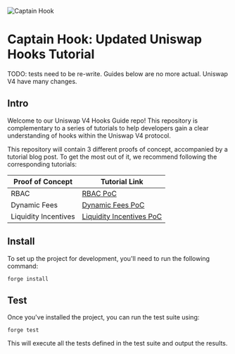 ![Captain Hook](https://miro.medium.com/v2/resize:fit:1400/format:webp/1*pyGIlCX_v1CumaAEaMqR1A.png)

# Captain Hook: Updated Uniswap Hooks Tutorial

TODO: tests need to be re-write.
Guides below are no more actual. Uniswap V4 have many changes.

## Intro

Welcome to our Uniswap V4 Hooks Guide repo! This repository is complementary to a series of tutorials to help developers gain a clear understanding of hooks within the Uniswap V4 protocol.

This repository will contain 3 different proofs of concept, accompanied by a tutorial blog post. To get the most out of it, we recommend following the corresponding tutorials:

| Proof of Concept     | Tutorial Link                                                                                                                      |
| -------------------- | ---------------------------------------------------------------------------------------------------------------------------------- |
| RBAC                 | [RBAC PoC](https://medium.com/@umbrellaresearch/uniswap-v4-hooks-a-deep-dive-with-captain-hook-i-6be5d1677539)                     |
| Dynamic Fees         | [Dynamic Fees PoC](https://medium.com/@umbrellaresearch/uniswap-v4-hooks-a-deep-dive-with-captain-hook-ii-44b0efc84e45)            |
| Liquidity Incentives | [Liquidity Incentives PoC](https://medium.com/@umbrellaresearch/uniswap-v4-hooks-guide-iii-liquidity-incentives-hook-29d77fead79d) |

## Install

To set up the project for development, you'll need to run the following command:

```shell
forge install
```

## Test

Once you've installed the project, you can run the test suite using:

```shell
forge test
```

This will execute all the tests defined in the test suite and output the results.
